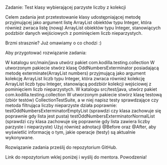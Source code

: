 
Zadanie: Test klasy wybierającej parzyste liczby z kolekcji

Celem zadania jest przetestowanie klasy udostępniającej metodę przyjmującej jako argument listę ArrayList obiektów typu Integer, która również zwraca listę (nową) ArrayList obiektów typu Integer, stanowiących podzbiór danych wejściowych z pominięciem liczb nieparzystych.

Brzmi strasznie? Już omawiamy o co chodzi :)

Aby przygotować rozwiązanie zadania:

   W katalogu src/main/java utwórz pakiet com.kodilla.testing.collection
    W utworzonym pakiecie stwórz klasę OddNumbersExterminator posiadającą metodę exterminate(ArrayList<Integer> numbers)
        przyjmującą jako argument kolekcję ArrayList liczb typu Integer,
        która zwraca również kolekcję ArrayList liczb typu Integer, stanowiącą podzbiór kolekcji wejściowej z pominięciem liczb nieparzystych.
    W katalogu src/test/java, utwórz pakiet com.kodilla.testing.collection
    W utworzonym pakiecie stwórz klasę testową (zbiór testów) CollectionTestSuite, a w niej napisz testy sprawdzające czy metoda filtrująca liczby nieparzyste działa poprawnie:
        testOddNumbersExterminatorEmptyList (sprawdzi czy klasa zachowuje się poprawnie gdy lista jest pusta)
        testOddNumbersExterminatorNormalList (sprawdzi czy klasa zachowuje się poprawnie gdy lista zawiera liczby parzyste i nieparzyste)
    Użyj również adnotacji @Before oraz @After, aby wyświetlić informację o tym, jakie operacje (testy) są aktualnie wykonywane.

Rozwiązanie zadania prześlij do repozytorium GitHub.

Link do repozytorium wklej poniżej i wyślij do mentora. Powodzenia!